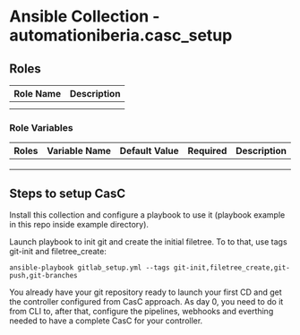 # Ansible Collection - automationiberia.casc_setup


## Roles

|Role Name|Description|
|:---:|:---:|
|||
|||

### Role Variables

|Roles|Variable Name|Default Value|Required|Description|
|:---:|:---:|:---:|:---:|:---:|
||||||
||||||
||||||


## Steps to setup CasC

Install this collection and configure a playbook to use it (playbook example in this repo inside example directory).

Launch playbook to init git and create the initial filetree. To to that, use tags git-init and filetree_create:

```
ansible-playbook gitlab_setup.yml --tags git-init,filetree_create,git-push,git-branches
```

You already have your git repository ready to launch your first CD and get the controller configured from CasC approach. As day 0, you need to do it from CLI to, after that, configure the pipelines, webhooks and everthing needed to have a complete CasC for your controller. 